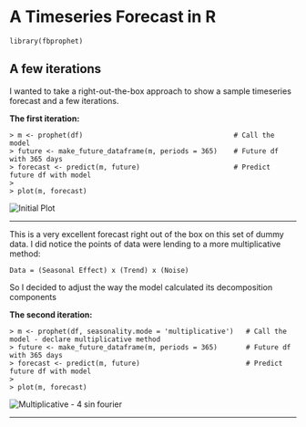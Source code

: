 # A Timeseries Forecast in R


`library(fbprophet)`
## A few iterations

I wanted to take a right-out-the-box approach to show a sample timeseries forecast and a few iterations.

**The first iteration:**

    
    > m <- prophet(df)                                     # Call the model
    > future <- make_future_dataframe(m, periods = 365)    # Future df with 365 days
    > forecast <- predict(m, future)                       # Predict future df with model
    >
    > plot(m, forecast)
    
![Initial Plot](https://github.com/reidwil/programming_for_analysts/blob/master/prophet/plot.png)


--------------------------------

This is a very excellent forecast right out of the box on this set of dummy data.
I did notice the points of data were lending to a more multiplicative method: 

`Data = (Seasonal Effect) x (Trend) x (Noise)`

So I decided to adjust the way the model calculated its decomposition components 

**The second iteration:**


    > m <- prophet(df, seasonality.mode = 'multiplicative')   # Call the model - declare multiplicative method
    > future <- make_future_dataframe(m, periods = 365)       # Future df with 365 days
    > forecast <- predict(m, future)                          # Predict future df with model
    >
    > plot(m, forecast)
    
![Multiplicative - 4 sin fourier](https://github.com/reidwil/programming_for_analysts/blob/master/prophet/multiplicative_fourier_4.png)

--------------------------------
